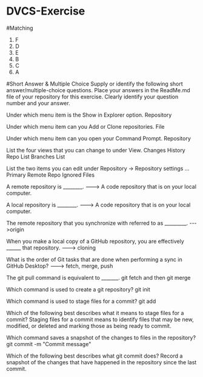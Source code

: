 # DVCS-Exercise
#Matching

1. F
2. D
3. E
4. B
5. C
6. A

#Short Answer & Multiple Choice
Supply or identify the following short answer/multiple-choice questions. Place your answers in the ReadMe.md file of your repository for this exercise. Clearly identify your question number and your answer.

Under which menu item is the Show in Explorer option. Repository

Under which menu item can you Add or Clone repositories. File

Under which menu item can you open your Command Prompt. Repository

List the four views that you can change to under View.
Changes
History
Repo List
Branches List

List the two items you can edit under Repository → Repository settings ...
  Primary Remote Repo
  Ignored Files

A remote repository is ________.
---> A code repository that is on your local computer.

A local repository is ________.
---> A code repository that is on your local computer.


The remote repository that you synchronize with referred to as _________.
--->origin

When you make a local copy of a GitHub repository, you are effectively ______ that repository.
---> cloning

What is the order of Git tasks that are done when performing a sync in GitHub Desktop?
---> fetch, merge, push

The git pull command is equivalent to _______.
git fetch and then git merge

Which command is used to create a git repository?
git init

Which command is used to stage files for a commit?
git add

Which of the following best describes what it means to stage files for a commit?
Staging files for a commit means to identify files that may be new, modified, or deleted and marking those as being ready to commit.

Which command saves a snapshot of the changes to files in the repository?
git commit -m "Commit message"

Which of the following best describes what git commit does?
Record a snapshot of the changes that have happened in the repository since the last commit.

